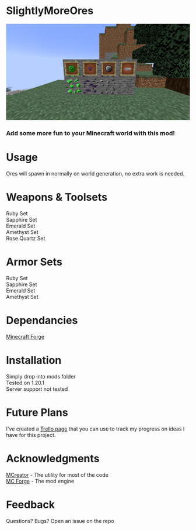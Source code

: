 # SlightlyMoreOres

![](itemframes.png)

### Add some more fun to your Minecraft world with this mod!

# Usage

Ores will spawn in normally on world generation, no extra work is needed.


# Weapons & Toolsets

Ruby Set <br />
Sapphire Set <br />
Emerald Set <br />
Amethyst Set <br />
Rose Quartz Set 

# Armor Sets

Ruby Set <br />
Sapphire Set <br />
Emerald Set <br />
Amethyst Set

# Dependancies

[Minecraft Forge](https://files.minecraftforge.net/net/minecraftforge/forge/index_1.19.2.html)

# Installation

Simply drop into mods folder <br />
Tested on 1.20.1 <br />
Server support not tested

# Future Plans

I've created a [Trello page](https://trello.com/b/TUeaZN1d/slightlymoreores) that you can use to track my progress on ideas I have for this project.

# Acknowledgments

[MCreator](https://mcreator.net) - The utility for most of the code <br />
[MC Forge](https://files.minecraftforge.net/net/minecraftforge/forge/index_1.20.1.html) - The mod engine

# Feedback

Questions? Bugs? Open an issue on the repo

